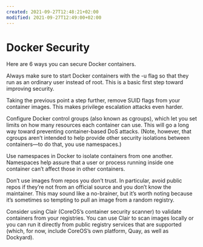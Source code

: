 ```yaml
---
created: 2021-09-27T12:48:21+02:00
modified: 2021-09-27T12:49:00+02:00
---
```


# Docker Security

Here are 6 ways you can secure Docker containers.

Always make sure to start Docker containers with the -u flag so that they run as an ordinary user instead of root. This is a basic first step toward improving security.

Taking the previous point a step further, remove SUID flags from your container images. This makes privilege escalation attacks even harder.

Configure Docker control groups (also known as cgroups), which let you set limits on how many resources each container can use. This will go a long way toward preventing container-based DoS attacks. (Note, however, that cgroups aren’t intended to help provide other security isolations between containers—to do that, you use namespaces.)

Use namespaces in Docker to isolate containers from one another. Namespaces help assure that a user or process running inside one container can’t affect those in other containers.

Don’t use images from repos you don’t trust. In particular, avoid public repos if they’re not from an official source and you don’t know the maintainer. This may sound like a no-brainer, but it’s worth noting because it’s sometimes so tempting to pull an image from a random registry.

Consider using Clair (CoreOS’s container security scanner) to validate containers from your registries. You can use Clair to scan images locally or you can run it directly from public registry services that are supported (which, for now, include CoreOS’s own platform, Quay, as well as Dockyard).
